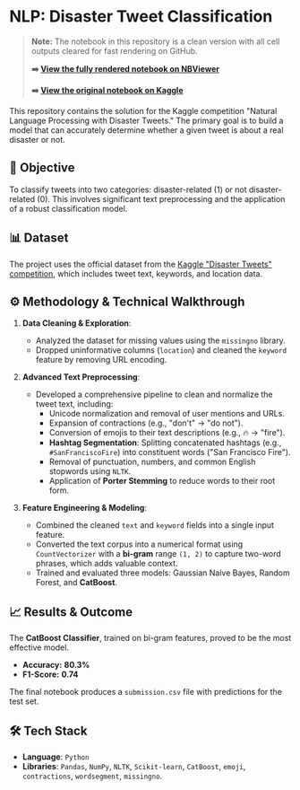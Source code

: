 # NLP: Disaster Tweet Classification

> **Note:** The notebook in this repository is a clean version with all cell outputs cleared for fast rendering on GitHub.
>
> **➡️ [View the fully rendered notebook on NBViewer](https://nbviewer.org/github/shahrosek/disaster-tweets-nlp-classifier/blob/main/disaster-tweet-classification-v1.ipynb)**
>
> **➡️ [View the original notebook on Kaggle](https://www.kaggle.com/code/shahrosek/disaster-tweet-classification-v1)**

This repository contains the solution for the Kaggle competition "Natural Language Processing with Disaster Tweets." The primary goal is to build a model that can accurately determine whether a given tweet is about a real disaster or not.

## 🎯 Objective
To classify tweets into two categories: disaster-related (1) or not disaster-related (0). This involves significant text preprocessing and the application of a robust classification model.

## 📊 Dataset
The project uses the official dataset from the [Kaggle "Disaster Tweets" competition](https://www.kaggle.com/c/nlp-getting-started), which includes tweet text, keywords, and location data.

## ⚙️ Methodology & Technical Walkthrough

1.  **Data Cleaning & Exploration**:
    * Analyzed the dataset for missing values using the `missingno` library.
    * Dropped uninformative columns (`location`) and cleaned the `keyword` feature by removing URL encoding.

2.  **Advanced Text Preprocessing**:
    * Developed a comprehensive pipeline to clean and normalize the tweet text, including:
        * Unicode normalization and removal of user mentions and URLs.
        * Expansion of contractions (e.g., "don't" -> "do not").
        * Conversion of emojis to their text descriptions (e.g., 🔥 -> "fire").
        * **Hashtag Segmentation**: Splitting concatenated hashtags (e.g., `#SanFranciscoFire`) into constituent words ("San Francisco Fire").
        * Removal of punctuation, numbers, and common English stopwords using `NLTK`.
        * Application of **Porter Stemming** to reduce words to their root form.

3.  **Feature Engineering & Modeling**:
    * Combined the cleaned `text` and `keyword` fields into a single input feature.
    * Converted the text corpus into a numerical format using `CountVectorizer` with a **bi-gram** range `(1, 2)` to capture two-word phrases, which adds valuable context.
    * Trained and evaluated three models: Gaussian Naive Bayes, Random Forest, and **CatBoost**.

## 📈 Results & Outcome
The **CatBoost Classifier**, trained on bi-gram features, proved to be the most effective model.
* **Accuracy:** **80.3%**
* **F1-Score:** **0.74**

The final notebook produces a `submission.csv` file with predictions for the test set.

## 🛠️ Tech Stack
* **Language**: `Python`
* **Libraries**: `Pandas`, `NumPy`, `NLTK`, `Scikit-learn`, `CatBoost`, `emoji`, `contractions`, `wordsegment`, `missingno`.
